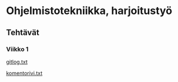 # Ohjelmistotekniikka, harjoitustyö

## Tehtävät

### Viikko 1

[gitlog.txt](https://github.com/noorarytila/ot-harjoitustyo/blob/master/laskarit/viikko1/gitlog.txt)

[komentorivi.txt](https://github.com/noorarytila/ot-harjoitustyo/blob/master/laskarit/viikko1/komentorivi.txt)
